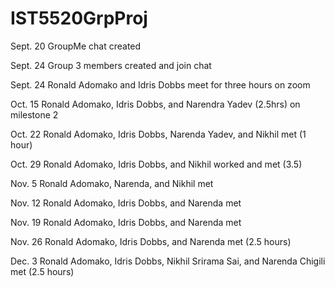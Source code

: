# IST5520GrpProj

Sept. 20 GroupMe chat created

Sept. 24 Group 3 members created and join chat

Sept. 24 Ronald Adomako and Idris Dobbs meet for three hours on zoom 

Oct. 15 Ronald Adomako, Idris Dobbs, and Narendra Yadev (2.5hrs) on milestone 2

Oct. 22 Ronald Adomako, Idris Dobbs, Narenda Yadev, and Nikhil met (1 hour)

Oct. 29 Ronald Adomako, Idris Dobbs, and Nikhil worked and met (3.5)

Nov. 5 Ronald Adomako, Narenda, and Nikhil met 

Nov. 12 Ronald Adomako, Idris Dobbs, and Narenda met 

Nov. 19 Ronald Adomako, Idris Dobbs, and Narenda met 

Nov. 26 Ronald Adomako, Idris Dobbs, and Narenda met (2.5 hours)

Dec. 3 Ronald Adomako, Idris Dobbs, Nikhil Srirama Sai, and Narenda Chigili met (2.5 hours)

